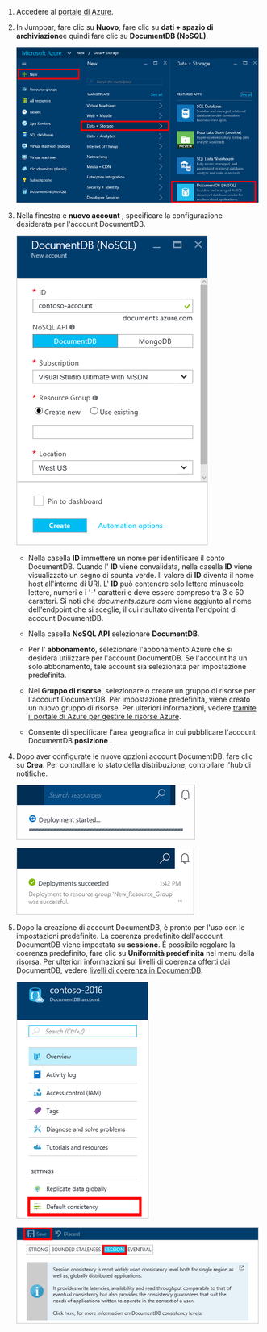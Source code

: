 1.  Accedere al [portale di Azure](https://portal.azure.com/).
2.  In Jumpbar, fare clic su **Nuovo**, fare clic su **dati + spazio di archiviazione**e quindi fare clic su **DocumentDB (NoSQL)**.

    ![Schermata del portale di Azure, evidenziazione altri servizi e DocumentDB (NoSQL)](./media/documentdb-create-dbaccount/create-nosql-db-databases-json-tutorial-1.png)  

3. Nella finestra e **nuovo account** , specificare la configurazione desiderata per l'account DocumentDB.

    ![Schermata della stessa e nuovo DocumentDB](./media/documentdb-create-dbaccount/create-nosql-db-databases-json-tutorial-2.png)

    - Nella casella **ID** immettere un nome per identificare il conto DocumentDB.  Quando l' **ID** viene convalidata, nella casella **ID** viene visualizzato un segno di spunta verde. Il valore di **ID** diventa il nome host all'interno di URI. L' **ID** può contenere solo lettere minuscole lettere, numeri e i '-' caratteri e deve essere compreso tra 3 e 50 caratteri. Si noti che *documents.azure.com* viene aggiunto al nome dell'endpoint che si sceglie, il cui risultato diventa l'endpoint di account DocumentDB.

    - Nella casella **NoSQL API** selezionare **DocumentDB**.  

    - Per l' **abbonamento**, selezionare l'abbonamento Azure che si desidera utilizzare per l'account DocumentDB. Se l'account ha un solo abbonamento, tale account sia selezionata per impostazione predefinita.

    - Nel **Gruppo di risorse**, selezionare o creare un gruppo di risorse per l'account DocumentDB.  Per impostazione predefinita, viene creato un nuovo gruppo di risorse. Per ulteriori informazioni, vedere [tramite il portale di Azure per gestire le risorse Azure](../articles/azure-portal/resource-group-portal.md).

    - Consente di specificare l'area geografica in cui pubblicare l'account DocumentDB **posizione** . 

4.  Dopo aver configurate le nuove opzioni account DocumentDB, fare clic su **Crea**. Per controllare lo stato della distribuzione, controllare l'hub di notifiche.  

    ![Creare rapidamente database - schermata dell'hub le notifiche, con la creazione di account DocumentDB](./media/documentdb-create-dbaccount/create-nosql-db-databases-json-tutorial-4.png)  

    ![Schermata dell'hub le notifiche, che mostra che l'account DocumentDB è stato creato correttamente e distribuito in un gruppo di risorse - notifica di creazione di database in linea](./media/documentdb-create-dbaccount/create-nosql-db-databases-json-tutorial-5.png)

5.  Dopo la creazione di account DocumentDB, è pronto per l'uso con le impostazioni predefinite. La coerenza predefinito dell'account DocumentDB viene impostata su **sessione**.  È possibile regolare la coerenza predefinito, fare clic su **Uniformità predefinita** nel menu della risorsa. Per ulteriori informazioni sui livelli di coerenza offerti dai DocumentDB, vedere [livelli di coerenza in DocumentDB](../articles/documentdb/documentdb-consistency-levels.md).

    ![Schermata della stessa e gruppo di risorse - iniziare lo sviluppo di applicazioni](./media/documentdb-create-dbaccount/create-nosql-db-databases-json-tutorial-6.png)  

    ![Schermata della stessa e livello di coerenza - coerenza sessione](./media/documentdb-create-dbaccount/create-nosql-db-databases-json-tutorial-7.png)  

[How to: Create a DocumentDB account]: #Howto
[Next steps]: #NextSteps
[documentdb-manage]:../articles/documentdb/documentdb-manage.md
